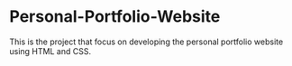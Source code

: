 # Personal-Portfolio-Website

This is the project that focus on developing the personal portfolio website using HTML and CSS.